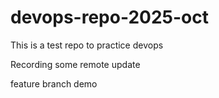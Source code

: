 
# devops-repo-2025-oct

This is a test repo to practice devops

Recording some remote update

feature branch demo
